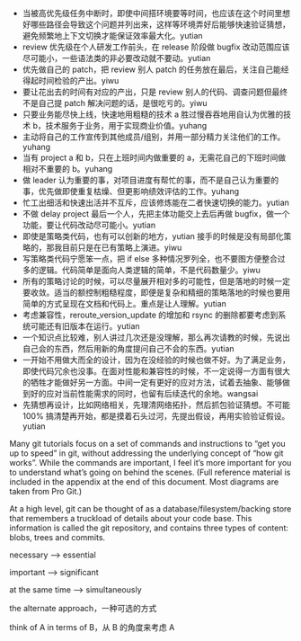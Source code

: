 * 当被高优先级任务中断时，即使中间搭环境要等时间，也应该在这个时间里想好哪些路径会导致这个问题并列出来，这样等环境弄好后能够快速验证猜想，避免频繁地上下文切换才能保证效率最大化。yutian
* review 优先级在个人研发工作前头，在 release 阶段做 bugfix 改动范围应该尽可能小，一些语法类的非必要改动就不要动。yutian
* 优先做自己的 patch，把 review 别人 patch 的任务放在最后，关注自己能经得起时间检验的产出。yiwu
* 要让花出去的时间有对应的产出，只是 review 别人的代码、调查问题但最终不是自己提 patch 解决问题的话，是很吃亏的。yiwu
* 只要业务能尽快上线，快速地用粗糙的技术 a 胜过慢吞吞地用自认为优雅的技术 b，技术服务于业务，用于实现商业价值。yuhang
* 主动将自己的工作宣传到其他成员/组别，并用一部分精力关注他们的工作。yuhang
* 当有 project a 和 b，只在上班时间内做重要的 a，无需花自己的下班时间做相对不重要的 b。yuhang
* 做 leader 认为重要的事，对项目进度有帮忙的事，而不是自己认为重要的事，优先做即使重复枯燥、但更影响绩效评估的工作。yuhang
* 忙工出细活和快速出活并不互斥，应该修炼能在二者快速切换的能力。yutian
* 不做 delay project 最后一个人，先把主体功能交上去后再做 bugfix，做一个功能，要让代码改动尽可能小。yutian
* 即使是策略类代码，也有可以创新的地方，yutian 接手的时候是没有局部化策略的，那我目前只是在已有策略上演进。yiwu
* 写策略类代码宁愿笨一点，把 if else 多种情况罗列全，也不要图方便整合过多的逻辑。代码简单是面向人类逻辑的简单，不是代码数量少。yiwu
* 所有的策略讨论的时候，可以尽量展开相对多的可能性，但是落地的时候一定要收敛。适当的额控制粗糙程度，即便是复杂和精细的策略落地的时候也要用简单的方式呈现在文档和代码上。重点是让人理解。yutian
* 考虑兼容性，reroute_version_update 的增加和 rsync 的删除都要考虑到系统可能还有旧版本在运行。yutian
* 一个知识点比较难，别人讲过几次还是没理解，那么再次请教的时候，先说出自己会的东西，然后用新的角度提问自己不会的东西。yutian
* 一开始不用做大而全的设计，因为在没经验的时候也做不好。为了满足业务，即使代码冗余也没事。在面对性能和兼容性的时候，不一定说得一方面有很大的牺牲才能做好另一方面。中间一定有更好的应对方法，试着去抽象、能够做到好的应对当前性能需求的同时，也留有后续迭代的余地。wangsai
* 先猜想再设计，比如网络相关，先理清网络拓扑，然后抓包验证猜想。不可能 100% 搞清楚再开始，都是摸着石头过河，先提出假设，再用实验验证假设。yutian





Many git tutorials focus on a set of commands and instructions to “get you up to speed” in git, without addressing the underlying concept of “how git works”. While the commands are important, I feel it’s more important for you to understand what’s going on behind the scenes. (Full reference material is included in the appendix at the end of this document. Most diagrams are taken from Pro Git.)

At a high level, git can be thought of as a database/filesystem/backing store that remembers a truckload of details about your code base. This information is called the git repository, and contains three types of content: blobs, trees and commits.

necessary --> essential

important --> significant

at the same time --> simultaneously

the alternate approach，一种可选的方式

think of A in terms of B，从 B 的角度来考虑 A